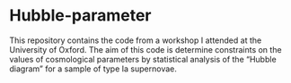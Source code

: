 # Hubble-parameter
This repository contains the code from a workshop I attended at the University of Oxford. The aim of this code is determine constraints on the values of cosmological parameters by statistical analysis of the “Hubble diagram” for a sample of type Ia supernovae. 
